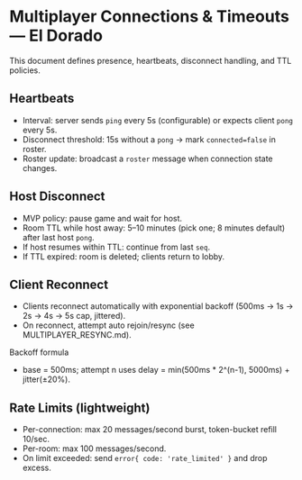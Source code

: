 # Multiplayer Connections & Timeouts — El Dorado

This document defines presence, heartbeats, disconnect handling, and TTL policies.

## Heartbeats

- Interval: server sends `ping` every 5s (configurable) or expects client `pong` every 5s.
- Disconnect threshold: 15s without a `pong` → mark `connected=false` in roster.
- Roster update: broadcast a `roster` message when connection state changes.

## Host Disconnect

- MVP policy: pause game and wait for host.
- Room TTL while host away: 5–10 minutes (pick one; 8 minutes default) after last host `pong`.
- If host resumes within TTL: continue from last `seq`.
- If TTL expired: room is deleted; clients return to lobby.

## Client Reconnect

- Clients reconnect automatically with exponential backoff (500ms → 1s → 2s → 4s → 5s cap, jittered).
- On reconnect, attempt auto rejoin/resync (see MULTIPLAYER_RESYNC.md).

Backoff formula

- base = 500ms; attempt n uses delay = min(500ms \* 2^(n-1), 5000ms) + jitter(±20%).

## Rate Limits (lightweight)

- Per-connection: max 20 messages/second burst, token-bucket refill 10/sec.
- Per-room: max 100 messages/second.
- On limit exceeded: send `error{ code: 'rate_limited' }` and drop excess.
